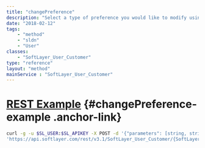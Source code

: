 ```yaml
---
title: "changePreference"
description: "Select a type of preference you would like to modify using [SoftLayer_User_Customer::getPreferenceTypes](/reference/datatypes/$1/#$2) and invoke this method using that preference type key name. "
date: "2018-02-12"
tags:
    - "method"
    - "sldn"
    - "User"
classes:
    - "SoftLayer_User_Customer"
type: "reference"
layout: "method"
mainService : "SoftLayer_User_Customer"
---
```


# [REST Example](#changePreference-example) <a href="/article/rest/"><i class="fas fa-question"></i></a> {#changePreference-example .anchor-link} 
```bash
curl -g -u $SL_USER:$SL_APIKEY -X POST -d '{"parameters": [string, string]}' \
'https://api.softlayer.com/rest/v3.1/SoftLayer_User_Customer/{SoftLayer_User_CustomerID}/changePreference'
```
